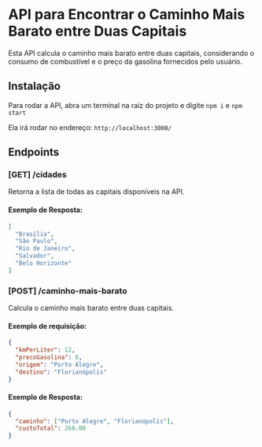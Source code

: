 # API para Encontrar o Caminho Mais Barato entre Duas Capitais

Esta API calcula o caminho mais barato entre duas capitais, considerando o consumo de combustível e o preço da gasolina fornecidos pelo usuário.

## Instalação

Para rodar a API, abra um terminal na raiz do projeto e digite ``npm i`` e ``npm start``

Ela irá rodar no endereço: ``http://localhost:3000/``

## Endpoints

### **[GET] /cidades**
Retorna a lista de todas as capitais disponíveis na API.

#### Exemplo de Resposta:
```json
[
  "Brasília",
  "São Paulo",
  "Rio de Janeiro",
  "Salvador",
  "Belo Horizonte"
]
 ``````` 

### **[POST] /caminho-mais-barato**
Calcula o caminho mais barato entre duas capitais.

#### Exemplo de requisição:
```json
{
  "kmPerLiter": 12,
  "precoGasolina": 6,
  "origem": "Porto Alegre",
  "destino": "Florianópolis"
}
 ``````` 

#### Exemplo de Resposta:
```json
{
  "caminho": ["Porto Alegre", "Florianópolis"],
  "custoTotal": 268.00
}
